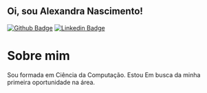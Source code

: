 ## Oi, sou Alexandra Nascimento! 

[![Github Badge](https://img.shields.io/badge/-Github-000?style=flat-square&logo=Github&logoColor=white&link=https://github.com/AlexandraNasciSouza)](https://github.com/AlexandraNasciSouza)
[![Linkedin Badge](https://img.shields.io/badge/-LinkedIn-blue?style=flat-square&logo=Linkedin&logoColor=white&link=https://www.linkedin.com/in/alexandra-nascimento-souza)](https://www.linkedin.com/in/alexandra-nascimento-souza)

# Sobre mim
Sou formada em Ciência da Computação. Estou Em busca da minha primeira oportunidade na área.

